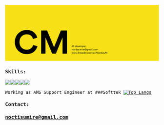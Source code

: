 <samp>

<img src="https://github.com/Noctisq/Noctisq/blob/master/1CMjs.png"/>

### Skills: 

<img src="https://img.icons8.com/color/48/000000/react-native.svg"/><img src="https://img.icons8.com/color/48/000000/javascript.svg"/><img src="https://img.icons8.com/color/48/000000/typescript.svg"/><img src="https://img.icons8.com/color/48/000000/nodejs.png"/><img src="https://img.icons8.com/color/48/000000/mongodb.png"/>

Working as AMS Support Engineer at ###Softtek
[![Top Langs](https://github-readme-stats.vercel.app/api/top-langs/?username=anuraghazra&layout=compact)](https://github.com/anuraghazra/github-readme-stats)

### Contact:
    
   ### noctisumire@gmail.com
</samp>
